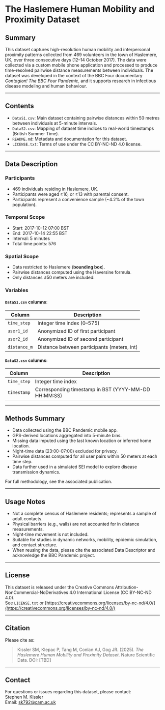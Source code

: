 # The Haslemere Human Mobility and Proximity Dataset

## Summary

This dataset captures high-resolution human mobility and interpersonal proximity patterns collected from 469 volunteers in the town of Haslemere, UK, over three consecutive days (12–14 October 2017). The data were collected via a custom mobile phone application and processed to produce time-resolved pairwise distance measurements between individuals. The dataset was developed in the context of the BBC Four documentary *Contagion! The BBC Four Pandemic*, and it supports research in infectious disease modeling and human behaviour.

---

## Contents

- `DataS1.csv`: Main dataset containing pairwise distances within 50 metres between individuals at 5-minute intervals.
- `DataS2.csv`: Mapping of dataset time indices to real-world timestamps (British Summer Time).
- `README.md`: Metadata and documentation for this dataset.
- `LICENSE.txt`: Terms of use under the CC BY-NC-ND 4.0 license.

---

## Data Description

### Participants
- 469 individuals residing in Haslemere, UK.
- Participants were aged ≥16, or ≥13 with parental consent.
- Participants represent a convenience sample (~4.2% of the town population).

### Temporal Scope
- Start: 2017-10-12 07:00 BST  
- End: 2017-10-14 22:55 BST  
- Interval: 5 minutes  
- Total time points: 576

### Spatial Scope
- Data restricted to Haslemere (**bounding box**).
- Pairwise distances computed using the Haversine formula.
- Only distances ≤50 meters are included.

### Variables

#### `DataS1.csv` columns:
| Column        | Description                                    |
|---------------|------------------------------------------------|
| `time_step`   | Integer time index (0–575)                     |
| `user1_id`    | Anonymized ID of first participant             |
| `user2_id`    | Anonymized ID of second participant            |
| `distance_m`  | Distance between participants (meters, int)    |

#### `DataS2.csv` columns:
| Column        | Description                                    |
|---------------|------------------------------------------------|
| `time_step`   | Integer time index                             |
| `timestamp`   | Corresponding timestamp in BST (YYYY-MM-DD HH:MM:SS) |

---

## Methods Summary

- Data collected using the BBC Pandemic mobile app.
- GPS-derived locations aggregated into 5-minute bins.
- Missing data imputed using the last known location or inferred home location.
- Night-time data (23:00–07:00) excluded for privacy.
- Pairwise distances computed for all user pairs within 50 meters at each time step.
- Data further used in a simulated SEI model to explore disease transmission dynamics.

For full methodology, see the associated publication.

---

## Usage Notes

- Not a complete census of Haslemere residents; represents a sample of adult contacts.
- Physical barriers (e.g., walls) are not accounted for in distance measurements.
- Night-time movement is not included.
- Suitable for studies in dynamic networks, mobility, epidemic simulation, and contact structure.
- When reusing the data, please cite the associated Data Descriptor and acknowledge the BBC Pandemic project.

---

## License

This dataset is released under the Creative Commons Attribution-NonCommercial-NoDerivatives 4.0 International License (CC BY-NC-ND 4.0).  
See `LICENSE.txt` or [https://creativecommons.org/licenses/by-nc-nd/4.0/](https://creativecommons.org/licenses/by-nc-nd/4.0/)

---

## Citation

Please cite as:

> Kissler SM, Klepac P, Tang M, Conlan AJ, Gog JR. (2025). *The Haslemere Human Mobility and Proximity Dataset*. Nature Scientific Data. DOI: [TBD]

---

## Contact

For questions or issues regarding this dataset, please contact:  
Stephen M. Kissler  
Email: sk792@cam.ac.uk

